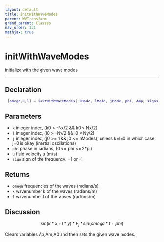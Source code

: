 ```yaml
---
layout: default
title: initWithWaveModes
parent: WVTransform
grand_parent: Classes
nav_order: 131
mathjax: true
---
```


#  initWithWaveModes

initialize with the given wave modes


---

## Declaration
```matlab
 [omega,k,l] = initWithWaveModes( kMode, lMode, jMode, phi, Amp, signs)
```
## Parameters
+ `k`  integer index, (k0 > -Nx/2 && k0 < Nx/2)
+ `l`  integer index, (l0 > -Ny/2 && l0 < Ny/2)
+ `j`  integer index, (j0 >= 1 && j0 <= nModes), unless k=l=0 in which case j=0 is okay (inertial oscillations)
+ `phi`  phase in radians, (0 <= phi <= 2*pi)
+ `u`  fluid velocity u (m/s)
+ `sign`  sign of the frequency, +1 or -1

## Returns
+ `omega`  frequencies of the waves (radians/s)
+ `k`  wavenumber k of the waves (radians/m)
+ `l`  wavenumber l of the waves (radians/m)

## Discussion

  $$
  sin(k*x+l*y)*F_j*sin(omega*t + phi)
  $$
 
  Clears variables Ap,Am,A0 and then sets the given wave modes.
                      

